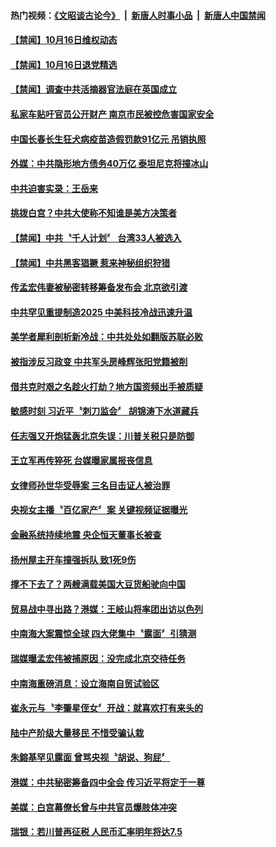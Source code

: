 #### 热门视频：[《文昭谈古论今》](https://github.com/gfw-breaker/wenzhao/blob/master/README.md?t=10170033) &nbsp;|&nbsp; [新唐人时事小品](https://github.com/gfw-breaker/ntdtv-comedy/blob/master/README.md?t=10170033) &nbsp;|&nbsp; [新唐人中国禁闻](https://github.com/gfw-breaker/ntdtv-news/blob/master/README.md?t=10170033)


#### [【禁闻】10月16日维权动态](../pages/news204/a1395643.md?t=10170033) 

#### [【禁闻】10月16日退党精选](../pages/news204/a1395640.md?t=10170033) 

#### [【禁闻】调查中共活摘器官法庭在英国成立](../pages/news204/a1395633.md?t=10170033) 

#### [私家车贴吁官员公开财产 南京市民被控危害国家安全](../pages/news204/a1395609.md?t=10170033) 

#### [中国长春长生狂犬病疫苗造假罚款91亿元 吊销执照](../pages/news204/a1395628.md?t=10170033) 

#### [外媒：中共隐形地方债务40万亿 泰坦尼克将撞冰山](../pages/news204/a1395625.md?t=10170033) 

#### [中共迫害实录：王岳来](../pages/news204/a1395623.md?t=10170033) 

#### [挑拨白宫？中共大使称不知谁是美方决策者](../pages/news204/a1395600.md?t=10170033) 

#### [【禁闻】中共〝千人计划〞 台湾33人被选入](../pages/news204/a1395617.md?t=10170033) 

#### [【禁闻】中共黑客猖獗 惹来神秘组织狩猎](../pages/news204/a1395616.md?t=10170033) 

#### [传孟宏伟妻被秘密转移筹备发布会 北京欲引渡](../pages/news204/a1395606.md?t=10170033) 

#### [中共罕见重提制造2025 中美科技冷战迅速升温](../pages/news204/a1395602.md?t=10170033) 

#### [美学者犀利剖析新冷战：中共处处如翻版苏联必败](../pages/news204/a1395599.md?t=10170033) 

#### [被指涉反习政变 中共军头房峰辉张阳党籍被削](../pages/news204/a1395596.md?t=10170033) 

#### [借共克时艰之名趁火打劫？地方国资频出手被质疑](../pages/news204/a1395591.md?t=10170033) 

#### [敏感时刻 习近平〝刺刀监会〞 胡锦涛下水道藏兵](../pages/news204/a1395433.md?t=10170033) 

#### [任志强又开炮猛轰北京失误：川普关税只是防御](../pages/news204/a1395424.md?t=10170033) 

#### [王立军再传猝死 台媒曝家属报丧信息](../pages/news204/a1395461.md?t=10170033) 

#### [女律师孙世华受辱案 三名目击证人被治罪](../pages/news204/a1395578.md?t=10170033) 

#### [央视女主播〝百亿家产〞案 关键视频证据曝光](../pages/news204/a1395576.md?t=10170033) 


#### [金融系统持续地震 央企恒天董事长被查](../pages/news204/a1395575.md?t=10170033) 

#### [扬州屋主开车撞强拆队 致1死9伤](../pages/news204/a1395574.md?t=10170033) 

#### [撑不下去了？两艘满载美国大豆货船驶向中国](../pages/news204/a1395564.md?t=10170033) 

#### [贸易战中寻出路？港媒：王岐山将率团出访以色列](../pages/news204/a1395563.md?t=10170033) 

#### [中南海大案震惊全球 四大佬集中〝露面〞引猜测](../pages/news204/a1395560.md?t=10170033) 

#### [瑞媒曝孟宏伟被捕原因：没完成北京交待任务](../pages/news204/a1395561.md?t=10170033) 

#### [中南海重磅消息：设立海南自贸试验区](../pages/news204/a1395568.md?t=10170033) 

#### [崔永元与〝李肇星侄女〞开战：就喜欢打有来头的](../pages/news204/a1395559.md?t=10170033) 

#### [陆中产阶级大量移民 不惜受骗认栽](../pages/news204/a1395556.md?t=10170033) 

#### [朱鎔基罕见露面 曾骂央视〝胡说、狗屁〞](../pages/news204/a1395395.md?t=10170033) 

#### [港媒：中共秘密筹备四中全会 传习近平将定于一尊](../pages/news204/a1395550.md?t=10170033) 

#### [美媒：白宫幕僚长曾与中共官员爆肢体冲突](../pages/news204/a1395530.md?t=10170033) 

#### [瑞银：若川普再征税 人民币汇率明年将达7.5](../pages/news204/a1395529.md?t=10170033) 

